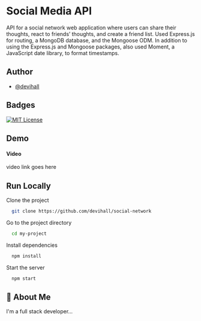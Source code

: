 
# Social Media API

API for a social network web application where users can share their thoughts, react to friends’ thoughts, and create a friend list. Used Express.js for routing, a MongoDB database, and the Mongoose ODM. In addition to using the Express.js and Mongoose packages, also used Moment, a JavaScript date library, to format timestamps.

## Author


- [@devihall](https://www.github.com/devihall)


## Badges



[![MIT License](https://img.shields.io/badge/License-MIT-green.svg)](https://choosealicense.com/licenses/mit/)




## Demo

#### Video 
video link goes here



## Run Locally

Clone the project

```bash
  git clone https://github.com/devihall/social-network
```

Go to the project directory

```bash
  cd my-project
```

Install dependencies

```bash
  npm install
```

Start the server

```bash
  npm start
```


## 🚀 About Me
I'm a full stack developer...

